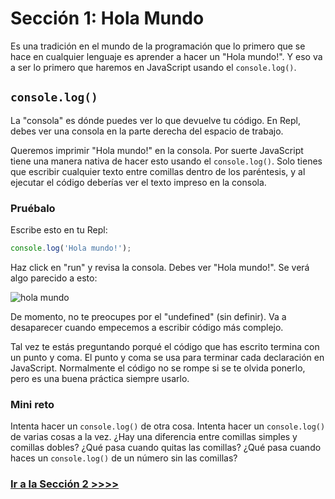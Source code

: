 # Sección 1: Hola Mundo

Es una tradición en el mundo de la programación que lo primero que se hace en cualquier lenguaje es aprender a hacer un "Hola mundo!". Y eso va a ser lo primero que haremos en JavaScript usando el `console.log()`.

## `console.log()`

La "consola" es dónde puedes ver lo que devuelve tu código. En Repl, debes ver una consola en la parte derecha del espacio de trabajo.

Queremos imprimir "Hola mundo!" en la consola. Por suerte JavaScript tiene una manera nativa de hacer esto usando el `console.log()`. Solo tienes que escribir cualquier texto entre comillas dentro de los paréntesis, y al ejecutar el código deberías ver el texto impreso en la consola.

### Pruébalo

Escribe esto en tu Repl:

```js
console.log('Hola mundo!');
```

Haz click en "run" y revisa la consola. Debes ver "Hola mundo!". Se verá algo parecido a esto:

![hola mundo](https://cloud.githubusercontent.com/assets/10683087/19825443/3276db48-9d71-11e6-931f-440088befb0e.png)

De momento, no te preocupes por el "undefined" (sin definir). Va a desaparecer cuando empecemos a escribir código más complejo.

Tal vez te estás preguntando porqué el código que has escrito termina con un punto y coma. El punto y coma se usa para terminar cada declaración en JavaScript. Normalmente el código no se rompe si se te olvida ponerlo, pero es una buena práctica siempre usarlo.

### Mini reto

Intenta hacer un `console.log()` de otra cosa. Intenta hacer un `console.log()` de varias cosas a la vez. ¿Hay una diferencia entre comillas simples y comillas dobles? ¿Qué pasa cuando quitas las comillas? ¿Qué pasa cuando haces un `console.log()` de un número sin las comillas?

### [Ir a la Sección 2 >>>>](https://github.com/node-girls/beginners-javascript-spanish/blob/master/step02-es.md)
